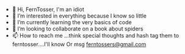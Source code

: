 - 👋 Hi, FernTosser, I'm an idiot
- 👀 I’m interested in everything because I know so little
- 🌱 I’m currently learning the very basics of code
- 💞️ I’m looking to collaborate on a book about spiders
- 📫 How to reach me ...think special thoughts and hash tag them to ferntosser....I'll know  Or msg ferntossers@gmail.com

<!---
ferntosser/ferntosser is a ✨ special ✨ repository because its `README.md` (this file) appears on your GitHub profile.
You can click the Preview link to take a look at your changes.
--->
